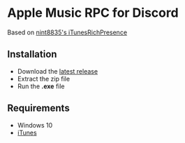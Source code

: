 # Apple Music RPC for Discord
Based on [nint8835's iTunesRichPresence](https://github.com/nint8835/iTunesRichPresence)

## Installation
* Download the [latest release](https://github.com/N0chteil/Apple-Music-RPC/releases)
* Extract the zip file
* Run the **.exe** file

## Requirements
* Windows 10
* [iTunes](https://www.microsoft.com/p/itunes/9pb2mz1zmb1s?rtc=1&activetab=pivot:overviewtab)
